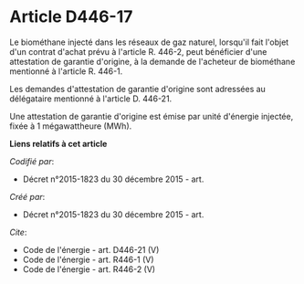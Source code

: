 # Article D446-17

Le biométhane injecté dans les réseaux de gaz naturel, lorsqu'il fait l'objet d'un contrat d'achat prévu à l'article R.
446-2, peut bénéficier d'une attestation de garantie d'origine, à la demande de l'acheteur de biométhane mentionné à
l'article R. 446-1. 

Les demandes d'attestation de garantie d'origine sont adressées au délégataire mentionné à l'article D. 446-21. 

Une attestation de garantie d'origine est émise par unité d'énergie injectée, fixée à 1 mégawattheure (MWh).

**Liens relatifs à cet article**

_Codifié par_:

  - Décret n°2015-1823 du 30 décembre 2015 - art.

_Créé par_:

  - Décret n°2015-1823 du 30 décembre 2015 - art.

_Cite_:

  - Code de l'énergie - art. D446-21 (V)
  - Code de l'énergie - art. R446-1 (V)
  - Code de l'énergie - art. R446-2 (V)
